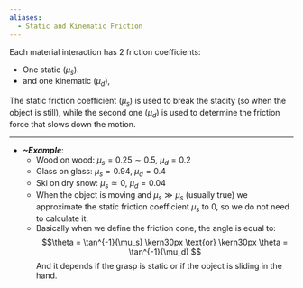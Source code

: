 ```yaml
---
aliases:
  - Static and Kinematic Friction
---
```

Each material interaction has 2 friction coefficients:
- One static ($\mu_s$).
- and one kinematic ($\mu_d$),

The static friction coefficient $(\mu_s)$ is used to break the stacity (so when the object is still), while the second one $(\mu_d)$ is used to determine the friction force that slows down the motion.

----
- ***~Example***:
	- Wood on wood: $\mu_s = 0.25 \sim 0.5$,  $\mu_d = 0.2$
	- Glass on glass: $\mu_s = 0.94$,  $\mu_d = 0.4$
	- Ski on dry snow: $\mu_s \simeq 0$,  $\mu_d = 0.04$
	- When the object is moving and $\mu_s \gg \mu_s$ (usually true) we approximate the static friction coefficient $\mu_s$ to 0, so we do not need to calculate it.
	- Basically when we define the friction cone, the angle is equal to:$$\theta = \tan^{-1}(\mu_s) \kern30px \text{or} \kern30px \theta = \tan^{-1}(\mu_d) $$And it depends if the grasp is static or if the object is sliding in the hand.